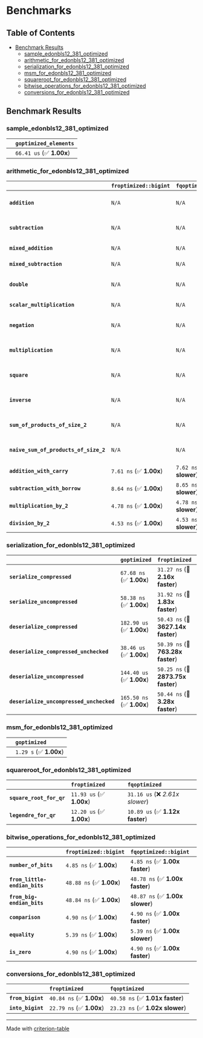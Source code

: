# Benchmarks

## Table of Contents

- [Benchmark Results](#benchmark-results)
    - [sample_edonbls12_381_optimized](#sample_edonbls12_381_optimized)
    - [arithmetic_for_edonbls12_381_optimized](#arithmetic_for_edonbls12_381_optimized)
    - [serialization_for_edonbls12_381_optimized](#serialization_for_edonbls12_381_optimized)
    - [msm_for_edonbls12_381_optimized](#msm_for_edonbls12_381_optimized)
    - [squareroot_for_edonbls12_381_optimized](#squareroot_for_edonbls12_381_optimized)
    - [bitwise_operations_for_edonbls12_381_optimized](#bitwise_operations_for_edonbls12_381_optimized)
    - [conversions_for_edonbls12_381_optimized](#conversions_for_edonbls12_381_optimized)

## Benchmark Results

### sample_edonbls12_381_optimized

|        | `goptimized_elements`           |
|:-------|:------------------------------- |
|        | `66.41 us` (✅ **1.00x**)        |

### arithmetic_for_edonbls12_381_optimized

|                                       | `froptimized::bigint`          | `fqoptimized::bigint`          | `goptimized`              | `fqoptimized`                   | `froptimized`                    |
|:--------------------------------------|:-------------------------------|:-------------------------------|:--------------------------|:--------------------------------|:-------------------------------- |
| **`addition`**                        | `N/A`                          | `N/A`                          | `386.04 ns` (✅ **1.00x**) | `8.72 ns` (🚀 **44.27x faster**) | `8.62 ns` (🚀 **44.77x faster**)  |
| **`subtraction`**                     | `N/A`                          | `N/A`                          | `406.27 ns` (✅ **1.00x**) | `8.80 ns` (🚀 **46.16x faster**) | `8.80 ns` (🚀 **46.14x faster**)  |
| **`mixed_addition`**                  | `N/A`                          | `N/A`                          | `400.38 ns` (✅ **1.00x**) | `N/A`                           | `N/A`                            |
| **`mixed_subtraction`**               | `N/A`                          | `N/A`                          | `409.81 ns` (✅ **1.00x**) | `N/A`                           | `N/A`                            |
| **`double`**                          | `N/A`                          | `N/A`                          | `294.52 ns` (✅ **1.00x**) | `5.88 ns` (🚀 **50.07x faster**) | `5.84 ns` (🚀 **50.41x faster**)  |
| **`scalar_multiplication`**           | `N/A`                          | `N/A`                          | `145.46 us` (✅ **1.00x**) | `N/A`                           | `N/A`                            |
| **`negation`**                        | `N/A`                          | `N/A`                          | `N/A`                     | `6.13 ns` (✅ **1.01x faster**)  | `6.17 ns` (✅ **1.00x**)          |
| **`multiplication`**                  | `N/A`                          | `N/A`                          | `N/A`                     | `43.71 ns` (✅ **1.01x slower**) | `43.22 ns` (✅ **1.00x**)         |
| **`square`**                          | `N/A`                          | `N/A`                          | `N/A`                     | `35.50 ns` (✅ **1.02x faster**) | `36.20 ns` (✅ **1.00x**)         |
| **`inverse`**                         | `N/A`                          | `N/A`                          | `N/A`                     | `6.90 us` (✅ **1.02x faster**)  | `7.02 us` (✅ **1.00x**)          |
| **`sum_of_products_of_size_2`**       | `N/A`                          | `N/A`                          | `N/A`                     | `61.54 ns` (✅ **1.00x faster**) | `61.85 ns` (✅ **1.00x**)         |
| **`naive_sum_of_products_of_size_2`** | `N/A`                          | `N/A`                          | `N/A`                     | `89.17 ns` (✅ **1.01x faster**) | `89.77 ns` (✅ **1.00x**)         |
| **`addition_with_carry`**             | `7.61 ns` (✅ **1.00x**)        | `7.62 ns` (✅ **1.00x slower**) | `N/A`                     | `N/A`                           | `N/A`                            |
| **`subtraction_with_borrow`**         | `8.64 ns` (✅ **1.00x**)        | `8.65 ns` (✅ **1.00x slower**) | `N/A`                     | `N/A`                           | `N/A`                            |
| **`multiplication_by_2`**             | `4.78 ns` (✅ **1.00x**)        | `4.78 ns` (✅ **1.00x slower**) | `N/A`                     | `N/A`                           | `N/A`                            |
| **`division_by_2`**                   | `4.53 ns` (✅ **1.00x**)        | `4.53 ns` (✅ **1.00x slower**) | `N/A`                     | `N/A`                           | `N/A`                            |

### serialization_for_edonbls12_381_optimized

|                                          | `goptimized`              | `froptimized`                      | `fqoptimized`                       |
|:-----------------------------------------|:--------------------------|:-----------------------------------|:----------------------------------- |
| **`serialize_compressed`**               | `67.68 ns` (✅ **1.00x**)  | `31.27 ns` (🚀 **2.16x faster**)    | `32.06 ns` (🚀 **2.11x faster**)     |
| **`serialize_uncompressed`**             | `58.38 ns` (✅ **1.00x**)  | `31.92 ns` (🚀 **1.83x faster**)    | `31.00 ns` (🚀 **1.88x faster**)     |
| **`deserialize_compressed`**             | `182.90 us` (✅ **1.00x**) | `50.43 ns` (🚀 **3627.14x faster**) | `52.13 ns` (🚀 **3508.28x faster**)  |
| **`deserialize_compressed_unchecked`**   | `38.46 us` (✅ **1.00x**)  | `50.39 ns` (🚀 **763.28x faster**)  | `52.11 ns` (🚀 **738.15x faster**)   |
| **`deserialize_uncompressed`**           | `144.40 us` (✅ **1.00x**) | `50.25 ns` (🚀 **2873.75x faster**) | `51.87 ns` (🚀 **2784.04x faster**)  |
| **`deserialize_uncompressed_unchecked`** | `165.50 ns` (✅ **1.00x**) | `50.44 ns` (🚀 **3.28x faster**)    | `51.90 ns` (🚀 **3.19x faster**)     |

### msm_for_edonbls12_381_optimized

|        | `goptimized`            |
|:-------|:----------------------- |
|        | `1.29 s` (✅ **1.00x**)  |

### squareroot_for_edonbls12_381_optimized

|                          | `froptimized`            | `fqoptimized`                    |
|:-------------------------|:-------------------------|:-------------------------------- |
| **`square_root_for_qr`** | `11.93 us` (✅ **1.00x**) | `31.16 us` (❌ *2.61x slower*)    |
| **`legendre_for_qr`**    | `12.20 us` (✅ **1.00x**) | `10.89 us` (✅ **1.12x faster**)  |

### bitwise_operations_for_edonbls12_381_optimized

|                               | `froptimized::bigint`          | `fqoptimized::bigint`            |
|:------------------------------|:-------------------------------|:-------------------------------- |
| **`number_of_bits`**          | `4.85 ns` (✅ **1.00x**)        | `4.85 ns` (✅ **1.00x faster**)   |
| **`from_little-endian_bits`** | `48.88 ns` (✅ **1.00x**)       | `48.78 ns` (✅ **1.00x faster**)  |
| **`from_big-endian_bits`**    | `48.84 ns` (✅ **1.00x**)       | `48.87 ns` (✅ **1.00x slower**)  |
| **`comparison`**              | `4.90 ns` (✅ **1.00x**)        | `4.90 ns` (✅ **1.00x faster**)   |
| **`equality`**                | `5.39 ns` (✅ **1.00x**)        | `5.39 ns` (✅ **1.00x slower**)   |
| **`is_zero`**                 | `4.90 ns` (✅ **1.00x**)        | `4.90 ns` (✅ **1.00x faster**)   |

### conversions_for_edonbls12_381_optimized

|                   | `froptimized`            | `fqoptimized`                    |
|:------------------|:-------------------------|:-------------------------------- |
| **`from_bigint`** | `40.84 ns` (✅ **1.00x**) | `40.58 ns` (✅ **1.01x faster**)  |
| **`into_bigint`** | `22.79 ns` (✅ **1.00x**) | `23.23 ns` (✅ **1.02x slower**)  |

---
Made with [criterion-table](https://github.com/nu11ptr/criterion-table)

